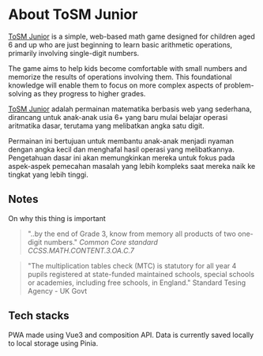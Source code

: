 # About ToSM Junior
[ToSM Junior](https://tosmjunior.web.app) is a simple, web-based math game designed for children aged 6 and up who are just beginning to learn basic arithmetic operations, primarily involving single-digit numbers.  

The game aims to help kids become comfortable with small numbers and memorize the results of operations involving them. This foundational knowledge will enable them to focus on more complex aspects of problem-solving as they progress to higher grades.

[ToSM Junior](https://tosmjunior.web.app) adalah permainan matematika berbasis web yang sederhana, dirancang untuk anak-anak usia 6+ yang baru mulai belajar operasi aritmatika dasar, terutama yang melibatkan angka satu digit.

Permainan ini bertujuan untuk membantu anak-anak menjadi nyaman dengan angka kecil dan menghafal hasil operasi yang melibatkannya. Pengetahuan dasar ini akan memungkinkan mereka untuk fokus pada aspek-aspek pemecahan masalah yang lebih kompleks saat mereka naik ke tingkat yang lebih tinggi.

## Notes
On why this thing is important   
> "..by the end of Grade 3, know from memory all products of two one-digit numbers." *Common Core standard CCSS.MATH.CONTENT.3.OA.C.7*  

> "The multiplication tables check (MTC) is statutory for all year 4 pupils registered at state-funded maintained schools, special schools or academies, including free schools, in England." Standard Tesing Agency - UK Govt  


## Tech stacks
PWA made using Vue3 and composition API. Data is currently saved locally to local storage using Pinia. 
